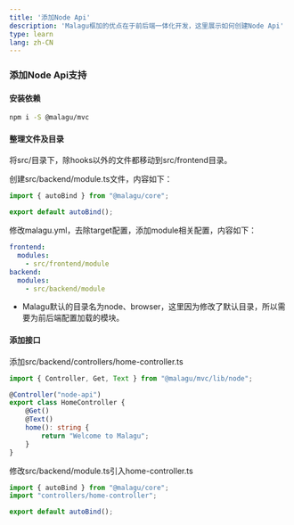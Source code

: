 ```yaml
---
title: '添加Node Api'
description: 'Malagu框加的优点在于前后端一体化开发，这里展示如何创建Node Api'
type: learn
lang: zh-CN
---
```


### 添加Node Api支持

#### 安装依赖

```bash
npm i -S @malagu/mvc
```

#### 整理文件及目录

将src/目录下，除hooks以外的文件都移动到src/frontend目录。

创建src/backend/module.ts文件，内容如下：

```ts
import { autoBind } from "@malagu/core";

export default autoBind();
```

修改malagu.yml，去除target配置，添加module相关配置，内容如下：

```yaml
frontend:
  modules:
    - src/frontend/module
backend:
  modules:
    - src/backend/module
```

* Malagu默认的目录名为node、browser，这里因为修改了默认目录，所以需要为前后端配置加载的模块。

#### 添加接口

添加src/backend/controllers/home-controller.ts

```ts
import { Controller, Get, Text } from "@malagu/mvc/lib/node";

@Controller("node-api")
export class HomeController {
    @Get()
    @Text()
    home(): string {
        return "Welcome to Malagu";
    }
}
```

修改src/backend/module.ts引入home-controller.ts

```ts
import { autoBind } from "@malagu/core";
import "controllers/home-controller";

export default autoBind();
```
